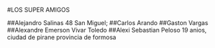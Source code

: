 #LOS SUPER AMIGOS

##Alejandro Salinas 48 San Miguel;
##Carlos Arando
##Gaston Vargas
##Alexandre Emerson Vivar Toledo
##Alexi Sebastian Peloso  19 anios, ciudad de pirane provincia de formosa